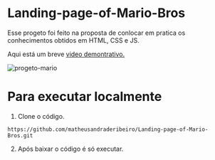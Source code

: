 # Landing-page-of-Mario-Bros
Esse progeto foi feito na proposta de conlocar em pratica os conhecimentos obtidos em HTML, CSS e JS.

Aqui está um breve [video demontrativo.](https://www.linkedin.com/feed/update/urn:li:activity:7023342772770242560/)

![progeto-mario](https://i.im.ge/2023/01/23/sKleCC.progeto-mario.png)

# Para executar localmente
1. Clone o código.
```
https://github.com/matheusandraderibeiro/Landing-page-of-Mario-Bros.git
```
2. Após baixar o código é só executar.